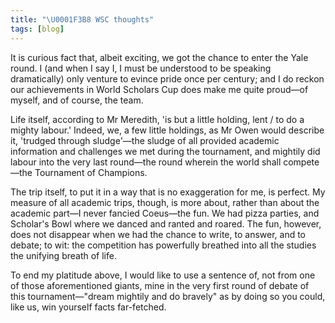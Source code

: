 ```yaml
---
title: "\U0001F3B8 WSC thoughts"
tags: [blog]
---
```


It is curious fact that, albeit exciting, we got the chance to enter the Yale round. I (and when I say I, I must be understood to be speaking dramatically) only venture to evince pride once per century; and I do reckon our achievements in World Scholars Cup does make me quite proud—of myself, and of course, the team.

Life itself, according to Mr Meredith, 'is but a little holding, lent / to do a mighty labour.' Indeed, we, a few little holdings, as Mr Owen would describe it, 'trudged through sludge'—the sludge of all provided academic information and challenges we met during the tournament, and mightily did labour into the very last round—the round wherein the world shall compete—the Tournament of Champions.

The trip itself, to put it in a way that is no exaggeration for me, is perfect. My measure of all academic trips, though, is more about, rather than about the academic part—I never fancied Coeus—the fun. We had pizza parties, and Scholar's Bowl where we danced and ranted and roared. The fun, however, does not disappear when we had the chance to write, to answer, and to debate; to wit: the competition has powerfully breathed into all the studies the unifying breath of life.

To end my platitude above, I would like to use a sentence of, not from one of those aforementioned giants, mine in the very first round of debate of this tournament—"dream mightily and do bravely" as by doing so you could, like us, win yourself facts far-fetched.
